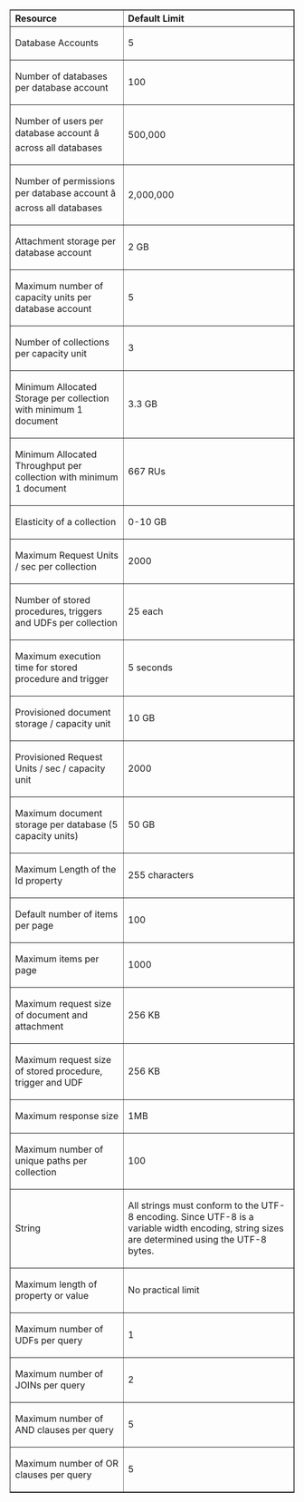 <!-- deleted by customization
=======
Entity|Quota (Standard Offer)
---|---
Database Accounts*|5
Number of databases per database account|100
Number of users per database account â across all databases|500,000
Number of permissions per database account â across all databases|2,000,000
Attachment storage per database account (Preview Feature)|2 GB
Maximum Request Units / second per collection|2500
Number of stored procedures, triggers and UDFs per collection* |25 each
Maximum execution time for stored procedure and trigger|5 seconds
Provisioned document storage / collection|10 GB
Maximum collections per database account*|100
Maximum document storage per database (100 collections)* |1 TB
Maximum Length of the Id property|255 characters
Maximum items per page|No practical limit
Maximum request size of document and attachment |512KB
Maximum request size of stored procedure, trigger and UDF|512KB
Maximum response size|1MB
String|All strings must conform to the UTF-8 encoding. Since UTF-8 is a variable width encoding, string sizes are determined using the UTF-8 bytes.
Maximum length of property or value|No practical limit
Maximum number of UDFs per query* |2
Maximum number of JOINs per query* |5
Maximum number of AND clauses per query* |20
Maximum number of OR clauses per query* |20
Maximum number of values per IN expression* |200
Maximum number of points in a polygon argument in a ST_WITHIN query* |16
Maximum number of collection creates per minute* |5
Maximum number of scale operations per minute* |5

Quotas listed with an asterisk (*) [can be adjusted by contacting Azure support](/documentation/articles/documentdb-increase-limits).
-->
<!-- keep by customization: begin -->
<table cellspacing="0" border="1">
<tr>
   <th align="left" valign="middle">Resource</th>
   <th align="left" valign="middle">Default Limit</th>
</tr>
<tr>
   <td valign="middle"><p>Database Accounts</p></td>
   <td valign="middle"><p>5</p></td>
</tr>
<tr>
   <td valign="middle"><p>Number of databases per database account</p></td>
   <td valign="middle"><p>100</p></td>
</tr>
<tr>
   <td valign="middle"><p>Number of users per database account â across all databases</p></td>
   <td valign="middle"><p>500,000</p></td>
</tr>
<tr>
   <td valign="middle"><p>Number of permissions per database account â across all databases</p></td>
   <td valign="middle"><p>2,000,000</p></td>
</tr>
<tr>
   <td valign="middle"><p>Attachment storage per database account</p></td>
   <td valign="middle"><p>2 GB</p></td>
</tr>
<tr>
   <td valign="middle"><p>Maximum number of capacity units per database account</p></td>
   <td valign="middle"><p>5</p></td>
</tr>
<tr>
   <td valign="middle"><p>Number of collections per capacity unit</p></td>
   <td valign="middle"><p>3</p></td>
</tr>
<tr>
   <td valign="middle"><p>Minimum Allocated Storage per collection with minimum 1 document</p></td>
   <td valign="middle"><p>3.3 GB</p></td>
</tr>
<tr>
   <td valign="middle"><p>Minimum Allocated Throughput per collection with minimum 1 document</p></td>
   <td valign="middle"><p>667 RUs</p></td>
</tr>
<tr>
   <td valign="middle"><p>Elasticity of a collection</p></td>
   <td valign="middle"><p>0-10 GB</p></td>
</tr>
<tr>
   <td valign="middle"><p>Maximum Request Units / sec per collection</p></td>
   <td valign="middle"><p>2000</p></td>
</tr>
<tr>
   <td valign="middle"><p>Number of stored procedures, triggers and UDFs per collection</p></td>
   <td valign="middle"><p>25 each</p></td>
</tr>
<tr>
   <td valign="middle"><p>Maximum execution time for stored procedure and trigger</p></td>
   <td valign="middle"><p>5 seconds</p></td>
</tr>
<tr>
   <td valign="middle"><p>Provisioned document storage / capacity unit</p></td>
   <td valign="middle"><p>10 GB</p></td>
</tr>
<tr>
   <td valign="middle"><p>Provisioned Request Units / sec / capacity unit</p></td>
   <td valign="middle"><p>2000</p></td>
</tr>
<tr>
   <td valign="middle"><p>Maximum document storage per database (5 capacity units)</p></td>
   <td valign="middle"><p>50 GB</p></td>
</tr>
<tr>
   <td valign="middle"><p>Maximum Length of the Id property</p></td>
   <td valign="middle"><p>255 characters</p></td>
</tr>
<tr>
   <td valign="middle"><p>Default number of items per page</p></td>
   <td valign="middle"><p>100</p></td>
</tr>
<tr>
   <td valign="middle"><p>Maximum items per page</p></td>
   <td valign="middle"><p>1000</p></td>
</tr>
<tr>
   <td valign="middle"><p>Maximum request size of document and attachment</p></td>
   <td valign="middle"><p>256 KB</p></td>
</tr>
<tr>
   <td valign="middle"><p>Maximum request size of stored procedure, trigger and UDF</p></td>
   <td valign="middle"><p>256 KB</p></td>
</tr>
<tr>
   <td valign="middle"><p>Maximum response size</p></td>
   <td valign="middle"><p>1MB</p></td>
</tr>
<tr>
   <td valign="middle"><p>Maximum number of unique paths per collection</p></td>
   <td valign="middle"><p>100</p></td>
</tr>
<tr>
   <td valign="middle"><p>String</p></td>
<!-- keep by customization: begin --> <td valign="middle"><p>All <!-- keep by customization: end --> strings must conform to the UTF-8 encoding. Since UTF-8 is a variable width encoding, string sizes are determined using the UTF-8 <!-- keep by customization: begin --> bytes.</p></td> <!-- keep by customization: end -->
</tr>
<tr>
   <td valign="middle"><p>Maximum length of property or value</p></td>
   <td valign="middle"><p>No practical limit</p></td>
</tr>
<tr>
   <td valign="middle"><p>Maximum number of UDFs per query</p></td>
   <td valign="middle"><p>1</p></td>
</tr>
<tr>
   <td valign="middle"><p>Maximum number of JOINs per query</p></td>
   <td valign="middle"><p>2</p></td>
</tr>
<tr>
   <td valign="middle"><p>Maximum number of AND clauses per query</p></td>
   <td valign="middle"><p>5</p></td>
</tr>
<tr>
   <td valign="middle"><p>Maximum number of OR clauses per query </p></td>
   <td valign="middle"><p>5</p></td>
</tr>
</table>

<!-- keep by customization: end -->
